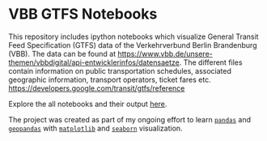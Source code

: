 # VBB GTFS Notebooks 

This repository includes ipython notebooks which visualize General Transit Feed Specification (GTFS) data of the Verkehrverbund Berlin Brandenburg (VBB). The data can be found at https://www.vbb.de/unsere-themen/vbbdigital/api-entwicklerinfos/datensaetze. The different files contain information on public transportation schedules, associated geographic information, transport operators, ticket fares etc. https://developers.google.com/transit/gtfs/reference

Explore the all notebooks and their output [here](https://codebardian.github.io/vbb-gtfs/).

The project was created as part of my ongoing effort to learn [`pandas`](https://github.com/pandas-dev/pandas) and [`geopandas`](https://github.com/geopandas/geopandas) with [`matplotlib`](https://github.com/matplotlib/matplotlib) and [`seaborn`](https://github.com/mwaskom/seaborn) visualization.

